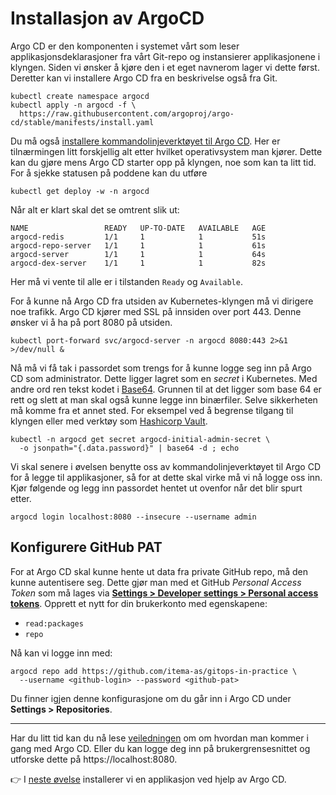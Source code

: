 # Installasjon av ArgoCD

Argo CD er den komponenten i systemet vårt som leser applikasjonsdeklarasjoner fra vårt Git-repo og instansierer applikasjonene i klyngen. Siden vi ønsker å kjøre den i et eget navnerom lager vi dette først. Deretter kan vi installere Argo CD fra en beskrivelse også fra Git.

```Shell
kubectl create namespace argocd
kubectl apply -n argocd -f \
  https://raw.githubusercontent.com/argoproj/argo-cd/stable/manifests/install.yaml
```

Du må også [installere kommandolinjeverktøyet til Argo CD](https://argo-cd.readthedocs.io/en/stable/cli_installation/). Her er tilnærmingen litt forskjellig alt etter hvilket operativsystem man kjører. Dette kan du gjøre mens Argo CD starter opp på klyngen, noe som kan ta litt tid. For å sjekke statusen på poddene kan du utføre 

```
kubectl get deploy -w -n argocd
```

Når alt er klart skal det se omtrent slik ut:

```
NAME                 READY   UP-TO-DATE   AVAILABLE   AGE
argocd-redis         1/1     1            1           51s
argocd-repo-server   1/1     1            1           61s
argocd-server        1/1     1            1           64s
argocd-dex-server    1/1     1            1           82s
```

Her må vi vente til alle er i tilstanden `Ready` og `Available`.

For å kunne nå Argo CD fra utsiden av Kubernetes-klyngen må vi dirigere noe trafikk. Argo CD kjører med SSL på innsiden over port 443. Denne ønsker vi å ha på port 8080 på utsiden.

```Shell
kubectl port-forward svc/argocd-server -n argocd 8080:443 2>&1 >/dev/null &

```

Nå må vi få tak i passordet som trengs for å kunne logge seg inn på Argo CD som administrator. Dette ligger lagret som en *secret* i Kubernetes. Med andre ord ren tekst kodet i [Base64](https://en.wikipedia.org/wiki/Base64). Grunnen til at det ligger som base 64 er rett og slett at man skal også kunne legge inn binærfiler. Selve sikkerheten må komme fra et annet sted. For eksempel ved å begrense tilgang til klyngen eller med verktøy som [Hashicorp Vault](https://www.vaultproject.io).

```Shell
kubectl -n argocd get secret argocd-initial-admin-secret \
  -o jsonpath="{.data.password}" | base64 -d ; echo
```

Vi skal senere i øvelsen benytte oss av kommandolinjeverktøyet til Argo CD for å legge til applikasjoner, så for at dette skal virke må vi nå logge oss inn. Kjør følgende og legg inn passordet hentet ut ovenfor når det blir spurt etter.

```Shell
argocd login localhost:8080 --insecure --username admin
```
## Konfigurere GitHub PAT

For at Argo CD skal kunne hente ut data fra private GitHub repo, må den kunne autentisere seg. Dette gjør man med et GitHub *Personal Access Token* som må lages via [**Settings > Developer settings > Personal access tokens**](https://github.com/settings/tokens). Opprett et nytt for din brukerkonto med egenskapene:

- `read:packages`
- `repo`

Nå kan vi logge inn med:

```shell
argocd repo add https://github.com/itema-as/gitops-in-practice \
  --username <github-login> --password <github-pat>
```

Du finner igjen denne konfigurasjone om du går inn i Argo CD under **Settings > Repositories**.

---
Har du litt tid kan du nå lese [veiledningen](https://argo-cd.readthedocs.io/en/stable/getting_started/) om om hvordan man kommer i gang med Argo CD. Eller du kan logge deg inn på brukergrensesnittet og utforske dette på https://localhost:8080.

👉 I [neste øvelse](./02-isig-prod.md) installerer vi en applikasjon ved hjelp av Argo CD.

